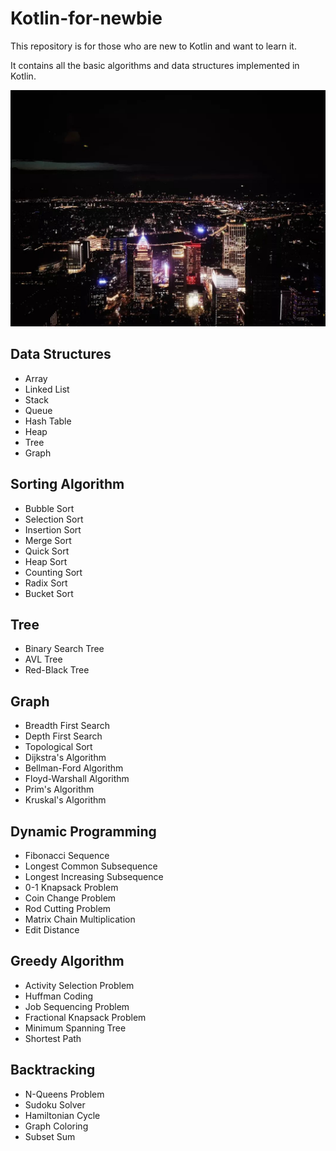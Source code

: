 # Kotlin-for-newbie

This repository is for those who are new to Kotlin and want to learn it. 

It contains all the basic algorithms and data structures implemented in Kotlin.

<img src="./image/Night.webp">

## Data Structures

- Array
- Linked List
- Stack
- Queue
- Hash Table
- Heap
- Tree
- Graph

## Sorting Algorithm

- Bubble Sort
- Selection Sort
- Insertion Sort
- Merge Sort
- Quick Sort
- Heap Sort
- Counting Sort
- Radix Sort
- Bucket Sort

## Tree

- Binary Search Tree
- AVL Tree
- Red-Black Tree

## Graph

- Breadth First Search
- Depth First Search
- Topological Sort
- Dijkstra's Algorithm
- Bellman-Ford Algorithm
- Floyd-Warshall Algorithm
- Prim's Algorithm
- Kruskal's Algorithm

## Dynamic Programming

- Fibonacci Sequence
- Longest Common Subsequence
- Longest Increasing Subsequence
- 0-1 Knapsack Problem
- Coin Change Problem
- Rod Cutting Problem
- Matrix Chain Multiplication
- Edit Distance

## Greedy Algorithm

- Activity Selection Problem
- Huffman Coding
- Job Sequencing Problem
- Fractional Knapsack Problem
- Minimum Spanning Tree
- Shortest Path

## Backtracking

- N-Queens Problem
- Sudoku Solver
- Hamiltonian Cycle
- Graph Coloring
- Subset Sum